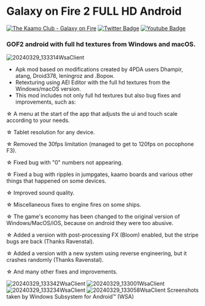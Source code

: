 # Galaxy on Fire 2 FULL HD Android

[![The Kaamo Club - Galaxy on Fire](https://dcbadge.vercel.app/api/server/JX9s3gxtnZ?style=flat)](https://discord.gg/JX9s3gxtnZ)
[![Twitter Badge](https://img.shields.io/badge/-Twitter-1ca0f1?style=flat&labelColor=1ca0f1&logo=twitter&logoColor=white&link=https://twitter.com/KiritoJPK)](https://twitter.com/KiritoJPK)
[![Youtube Badge](https://img.shields.io/badge/-YouTube-ff0000?style=flat&labelColor=ff0000&logo=youtube&logoColor=white&link=https://www.youtube.com/c/KiritoJPK)](https://www.youtube.com/c/KiritoJPK)

### GOF2 android with full hd textures from Windows and macOS.

![20240329_133314WsaClient](https://github.com/KiritoJPK/Galaxy-on-Fire-2-FULL-HD-Android/assets/96847826/8ed8980c-c9aa-4005-ba48-cbff8510e6ab)

- Apk mod based on modifications created by 4PDA users Dhаmpir, atang, Droid378, leningroz and .Ворон.
- Retexturing using AEI Editor with the full hd textures from the Windows/macOS version.
- This mod includes not only full hd textures but also bug fixes and improvements, such as:



☆ A menu at the start of the app that adjusts the ui and touch scale according to your needs.

☆ Tablet resolution for any device.

☆ Removed the 30fps limitation (managed to get to 120fps on pocophone F3).

☆ Fixed bug with "0" numbers not appearing.

☆ Fixed a bug with ripples in jumpgates, kaamo boards and various other things that happened on some devices.

☆ Improved sound quality.

☆ Miscellaneous fixes to engine fires on some ships.

☆ The game's economy has been changed to the original version of Windows/MacOS/iOS, because on android they were too abusive.

☆ Added a version with post-processing FX (Bloom) enabled, but the stripe bugs are back (Thanks Ravenstal).

☆ Added a version with a new system using reverse engineering, but it crashes randomly (Thanks Ravenstal).

☆ And many other fixes and improvements.

![20240329_133342WsaClient](https://github.com/KiritoJPK/Galaxy-on-Fire-2-FULL-HD-Android/assets/96847826/22b00e90-19ea-427a-a4d6-ef31f8ec36bf)
![20240329_133001WsaClient](https://github.com/KiritoJPK/Galaxy-on-Fire-2-FULL-HD-Android/assets/96847826/83973fe4-f321-4e57-8dda-e31229cc3376)
![20240329_133234WsaClient](https://github.com/KiritoJPK/Galaxy-on-Fire-2-FULL-HD-Android/assets/96847826/205b742f-5467-48cf-9de4-3c29b911eee6)
![20240329_133058WsaClient](https://github.com/KiritoJPK/Galaxy-on-Fire-2-FULL-HD-Android/assets/96847826/f3f903d9-562e-4cdd-8551-d18079cd9487)
Screenshots taken by Windows Subsystem for Android™ (WSA)
